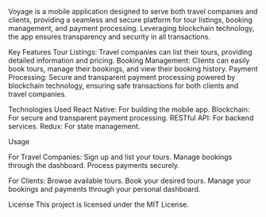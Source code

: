 Voyage is a mobile application designed to serve both travel companies and clients, providing a seamless and secure platform for tour listings, booking management, and payment processing. Leveraging blockchain technology, the app ensures transparency and security in all transactions.

Key Features
Tour Listings: Travel companies can list their tours, providing detailed information and pricing.
Booking Management: Clients can easily book tours, manage their bookings, and view their booking history.
Payment Processing: Secure and transparent payment processing powered by blockchain technology, ensuring safe transactions for both clients and travel companies.

Technologies Used
React Native: For building the mobile app.
Blockchain: For secure and transparent payment processing.
RESTful API: For backend services.
Redux: For state management.

Usage

For Travel Companies:
Sign up and list your tours.
Manage bookings through the dashboard.
Process payments securely.

For Clients:
Browse available tours.
Book your desired tours.
Manage your bookings and payments through your personal dashboard.

License
This project is licensed under the MIT License.
